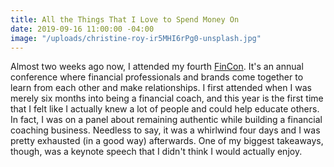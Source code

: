 ```yaml
---
title: All the Things That I Love to Spend Money On
date: 2019-09-16 11:00:00 -04:00
image: "/uploads/christine-roy-ir5MHI6rPg0-unsplash.jpg"
---
```


Almost two weeks ago now, I attended my fourth [FinCon](https://finconexpo.com/). It's an annual conference where financial professionals and brands come together to learn from each other and make relationships. I first attended when I was merely six months into being a financial coach, and this year is the first time that I felt like I actually knew a lot of people and could help educate others. In fact, I was on a panel about remaining authentic while building a financial coaching business. Needless to say, it was a whirlwind four days and I was pretty exhausted (in a good way) afterwards. One of my biggest takeaways, though, was a keynote speech that I didn't think I would actually enjoy. 